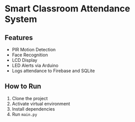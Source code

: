 # Smart Classroom Attendance System

## Features
- PIR Motion Detection
- Face Recognition
- LCD Display
- LED Alerts via Arduino
- Logs attendance to Firebase and SQLite

## How to Run
1. Clone the project
2. Activate virtual environment
3. Install dependencies
4. Run `main.py`
